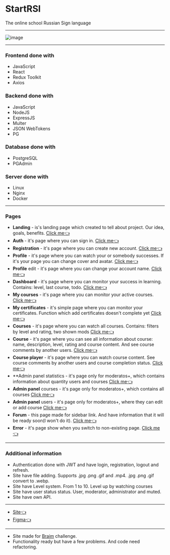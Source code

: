 # StartRSl

The online school Russian Sign language

---

![image](https://github.com/xN8Tx/start-rsl/assets/61351123/93cc1c5d-1f04-45ff-b609-2ca41537ff1b)

---

### Frontend done with

- JavaScript
- React
- Redux Toolkit
- Axios

### Backend done with

- JavaScript
- NodeJS
- ExpressJS
- Multer
- JSON WebTokens
- PG

### Database done with

- PostgreSQL
- PGAdmin

### Server done with

- Linux
- Nginx
- Docker

---

### Pages

- **Landing** - is's landing page which created to tell about project. Our idea, goals, benefits. [Click me👈](http://217.71.129.139:5408/)
- **Auth** - it's page where you can sign in. [Click me👈](http://217.71.129.139:5408/auth)
- **Registration** - it's page where you can create new account. [Click me👈](http://217.71.129.139:5408/auth/registration)
- **Profile** - it's page where you can watch your or somebody successes. If it's your page you can change cover and avatar. [Click me👈](http://217.71.129.139:5408/profile/14)
- **Profile** edit - it's page where you can change your account name. [Click me👈](http://217.71.129.139:5408/edit)
- **Dashboard** - it's page where you can monitor your success in learning. Contains: level, last course, todo. [Click me👈](http://217.71.129.139:5408/board/)
- **My courses** - it's page where you can monitor your active courses. [Click me👈](http://217.71.129.139:5408/board/my-courses)
- **My certificates** - it's simple page where you can monitor your certificates. Function which add certificates doesn't complete yet [Click me👈](http://217.71.129.139:5408/board/my-certificates)
- **Courses** - it's page where you can watch all courses. Contains: filters by level and rating, two shown mods [Click me👈](http://217.71.129.139:5408/board/courses)
- **Course** - it's page where you can see all information about course: name, description, level, rating and course content. And see course comments by another users. [Click me👈](http://217.71.129.139:5408/board/courses/2)
- **Course player** - it's page where you can watch course content. See course comments by another users and course completion status. [Click me👈](http://217.71.129.139:5408/course-player/2/1)
- \*\*Admin panel statistics - it's page only for moderatos+, which contains information about quantity users and courses [Click me👈](http://217.71.129.139:5408/crm)
- **Admin panel** courses - it's page only for moderatos+, which contains all courses [Click me👈](http://217.71.129.139:5408/crm/courses)
- **Admin panel** users - it's page only for moderatos+, where they can edit or add course [Click me👈](http://217.71.129.139:5408/crm/courses/add)
- **Forum** - this page made for sidebar link. And have information that it will be ready soon(I won't do it). [Click me👈](http://217.71.129.139:5408/board/forum)
- **Error** - it's page show when you switch to non-existing page. [Click me👈](http://217.71.129.139:5408/board/lol)

---

### Additional information

- Authentication done with JWT and have login, registration, logout and refresh.
- Site have file adding. Supports .jpg .png .gif and .mp4. .jpg .png .gif convert to .webp.
- Site have Level system. From 1 to 10. Level up by watching courses
- Site have user status status. User, moderator, administrator and muted.
- Site have own API.

---

- [Site👈](http://217.71.129.139:5408/)
- [Figma👈](https://www.figma.com/file/1X2zsFYwKuO9Fya67xusJ3/StartRSL?type=design&node-id=0%3A1&t=zZAVlaqjmzAMywHp-1)

---

- Site made for [Braim](https://www.braim.org) challenge.
- Functionality ready but have a few problems. And code need refactoring.
